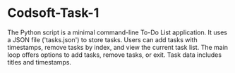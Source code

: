 # Codsoft-Task-1
The Python script is a minimal command-line To-Do List application. It uses a JSON file ('tasks.json') to store tasks. Users can add tasks with timestamps, remove tasks by index, and view the current task list. The main loop offers options to add tasks, remove tasks, or exit. Task data includes titles and timestamps.
